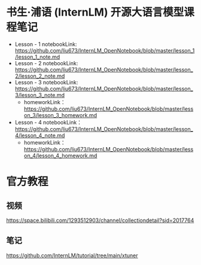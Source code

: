 # 书生·浦语 (InternLM) 开源大语言模型课程笔记

- Lesson - 1 notebookLink: https://github.com/liu673/InternLM_OpenNotebook/blob/master/lesson_1/lesson_1_note.md
- Lesson - 2 notebookLink: https://github.com/liu673/InternLM_OpenNotebook/blob/master/lesson_2/lesson_2_note.md
- Lesson - 3 notebookLink: https://github.com/liu673/InternLM_OpenNotebook/blob/master/lesson_3/lesson_3_note.md
  -  homeworkLink：https://github.com/liu673/InternLM_OpenNotebook/blob/master/lesson_3/lesson_3_homework.md
- Lesson - 4 notebookLink：https://github.com/liu673/InternLM_OpenNotebook/blob/master/lesson_4/lesson_4_note.md
  -  homeworkLink：https://github.com/liu673/InternLM_OpenNotebook/blob/master/lesson_4/lesson_4_homework.md

# 官方教程
## 视频
https://space.bilibili.com/1293512903/channel/collectiondetail?sid=2017764
## 笔记
https://github.com/InternLM/tutorial/tree/main/xtuner
